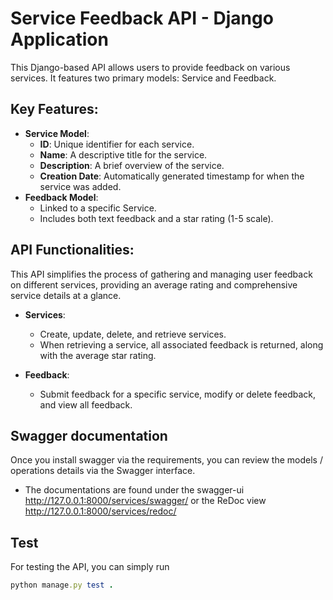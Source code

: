 # Service Feedback API - Django Application

This Django-based API allows users to provide feedback on various services. 
It features two primary models: Service and Feedback.

## Key Features:

* **Service Model**:
  * **ID**: Unique identifier for each service.
  * **Name**: A descriptive title for the service.
  * **Description**: A brief overview of the service.
  * **Creation Date**: Automatically generated timestamp for when the service was added.
* **Feedback Model**:
  * Linked to a specific Service.
  * Includes both text feedback and a star rating (1-5 scale).

## API Functionalities:
This API simplifies the process of gathering and managing user feedback on different services, providing an average rating and comprehensive service details at a glance.

* **Services**:
  * Create, update, delete, and retrieve services.
  * When retrieving a service, all associated feedback is returned, along with the average star rating.

* **Feedback**:
  * Submit feedback for a specific service, modify or delete feedback, and view all feedback.


## Swagger documentation
Once you install swagger via the requirements, you can review the models / operations details via the Swagger interface.
- The documentations are found under the swagger-ui http://127.0.0.1:8000/services/swagger/ or the ReDoc view http://127.0.0.1:8000/services/redoc/

## Test 
For testing the API, you can simply run

```ruby
python manage.py test .
```


